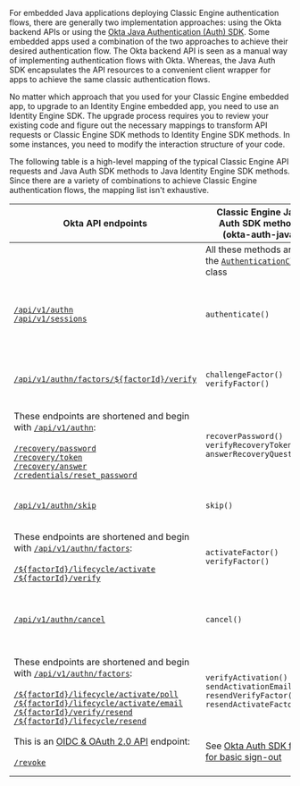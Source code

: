 
For embedded Java applications deploying Classic Engine authentication flows, there are generally two implementation approaches: using the Okta backend APIs or using the [Okta Java Authentication (Auth) SDK](https://github.com/okta/okta-auth-java/). Some embedded apps used a combination of the two approaches to achieve their desired authentication flow. The Okta backend API is seen as a manual way of implementing authentication flows with Okta. Whereas, the Java Auth SDK encapsulates the API resources to a convenient client wrapper for apps to achieve the same classic authentication flows.

No matter which approach that you used for your Classic Engine embedded app, to upgrade to an Identity Engine embedded app, you need to use an Identity Engine SDK. The upgrade process requires you to review your existing code and figure out the necessary mappings to transform API requests or Classic Engine SDK methods to Identity Engine SDK methods. In some instances, you need to modify the interaction structure of your code.

The following table is a high-level mapping of the typical Classic Engine API requests and Java Auth SDK methods to Java Identity Engine SDK methods. Since there are a variety of combinations to achieve Classic Engine authentication flows, the mapping list isn't exhaustive.

| Okta API endpoints      | Classic Engine Java Auth SDK methods (okta-auth-java)      |   Identity Engine Java SDK methods (okta-idx-java) |   Description |
| ----------------------- | ------------------------------ | -----------------------------------| ------------- |
| | All these methods are for the [`AuthenticationClient`](https://github.com/okta/okta-auth-java/blob/master/api/src/main/java/com/okta/authn/sdk/client/AuthenticationClient.java) class | All these methods are for the [`IDXAuthenticationWrapper`](https://github.com/okta/okta-idx-java/blob/master/api/src/main/java/com/okta/idx/sdk/api/client/IDXAuthenticationWrapper.java) class |  |
| [`/api/v1/authn`](/docs/reference/api/authn/)<br>[`/api/v1/sessions`](https://developer.okta.com/docs/api/openapi/okta-management/management/tag/Session/#tag/Session/operation/createSession) | `authenticate()` | `authenticate()` | Authenticate a user with username and password credentials.<br>See [Map basic sign-in code to the Identity Engine SDK](#map-basic-sign-in-code-to-the-identity-engine-sdk).|
| [`/api/v1/authn/factors/${factorId}/verify`](/docs/reference/api/authn/#verify-factor) | `challengeFactor()`<br>`verifyFactor()` | `selectAuthenticator()`<br>`verifyAuthenticator()` | Verify an authenticator/factor.<br>See [Map MFA code to the Identity Engine SDK](#map-mfa-code-to-the-identity-engine-sdk).|
| These endpoints are shortened and begin with [`/api/v1/authn`](/docs/reference/api/authn/):<br><br>[`/recovery/password`](/docs/reference/api/authn/#forgot-password)<br>[`/recovery/token`](/docs/reference/api/authn/#verify-recovery-token)<br>[`/recovery/answer`](/docs/reference/api/authn/#answer-recovery-question)<br>[`/credentials/reset_password`](/docs/reference/api/authn/#reset-password) | `recoverPassword()`<br>`verifyRecoveryToken()`<br>`answerRecoveryQuestion()` | `recoverPassword()`<br>`selectAuthenticator()`<br>`verifyAuthenticator()` | Recover a user’s password.<br>See [Map password recovery code to the Identity Engine SDK](#map-password-recovery-code-to-the-identity-engine-sdk).|
| [`/api/v1/authn/skip`](/docs/reference/api/authn/#skip-transaction-state) | `skip()` | `skipAuthenticatorEnrollment()` | Skip an optional authenticator/factor during enrollment or verification |
|  These endpoints are shortened and begin with [`/api/v1/authn/factors`](/docs/reference/api/authn/#enroll-factor):<br><br>[`/${factorId}/lifecycle/activate`](/docs/reference/api/authn/#activate-factor)<br>[`/${factorId}/verify`](/docs/reference/api/authn/#verify-factor) | `activateFactor()`<br>`verifyFactor()` | `selectAuthenticator()`<br>`verifyAuthenticator()` | Activate a factor |
| [`/api/v1/authn/cancel`](/docs/reference/api/authn/#cancel-transaction) | `cancel()`| `cancel()` | Cancel the current transaction during factor verification/enrollment (revokes the state token) |
| These endpoints are shortened and begin with [`/api/v1/authn/factors`](/docs/reference/api/authn/#multifactor-authentication-operations):<br><br>[`/${factorId}/lifecycle/activate/poll`](/docs/reference/api/authn/#poll-for-push-factor-activation)<br>[`/${factorId}/lifecycle/activate/email`](/docs/reference/api/authn/#send-activation-links)<br>[`/${factorId}/verify/resend`](/docs/reference/api/authn/#resend-sms-challenge)<br>[`/${factorId}/lifecycle/resend`](/docs/reference/api/authn/#resend-email-as-part-of-enrollment) | `verifyActivation()`<br>`sendActivationEmail()`<br>`resendVerifyFactor()`<br>`resendActivateFactor()` | `selectAuthenticator()`<br>`verifyAuthenticator()`<br>`resend()` | Verify an authentication factor and resend |
| This is an [OIDC & OAuth 2.0 API](/docs/reference/api/oidc/) endpoint:<br><br>[`/revoke`](/docs/reference/api/oidc/#revoke) | See [Okta Auth SDK flow for basic sign-out](#okta-authentication-sdk-authentication-flow-for-basic-sign-out) | `revokeToken()` | Sign a user out.<br>See [Map basic sign-out code to the Identity Engine SDK](#map-basic-sign-out-code-to-the-identity-engine-sdk).|
